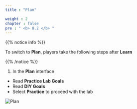```yaml
---
title : "Plan"

weight : 2
chapter : false
pre : " <b> 8.2 </b> "
---
```


{{% notice info %}}

To switch to **Plan**, players take the following steps after **Learn**

{{% /notice %}}

1. In the **Plan** interface

- Read **Practice Lab Goals**
- Read **DIY Goals**
- Select **Practice** to proceed with the lab

![Plan](/images/8-awspricingcalculator/8.2-plan/1-plan.png?width=90pc)
